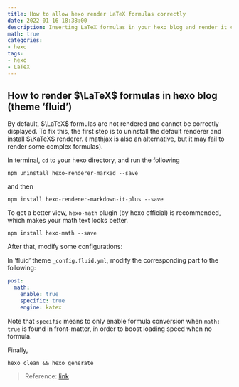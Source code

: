 ```yaml
---
title: How to allow hexo render LaTeX formulas correctly
date: 2022-01-16 18:38:00
description: Inserting LaTeX formulas in your hexo blog and render it correctly, using KaTeX renderer.
math: true
categories: 
- hexo
tags:
- hexo
- LaTeX
---
```


## How to render $\LaTeX$ formulas in hexo blog (theme ‘fluid’)

By default, $\LaTeX$ formulas are not rendered and cannot be correctly displayed. To fix this, the first step is to uninstall the default renderer and install $\KaTeX$ renderer.  ( $\mathrm{mathjax}$ is also an alternative, but it may fail to render some complex formulas). 

In terminal, `cd` to your hexo directory, and run the following

```shell
npm uninstall hexo-renderer-marked --save
```

and then 

```shell
npm install hexo-renderer-markdown-it-plus --save
```

To get a better view, `hexo-math` plugin (by hexo official) is recommended, which makes your math text looks better.

```shell
npm install hexo-math --save
```

After that, modify some configurations:

In ‘fluid’ theme `_config.fluid.yml`, modify the corresponding part to the following:

```yml
post:
  math:
    enable: true
    specific: true
    engine: katex
```

Note that `specific` means to only enable formula conversion when `math: true` is found in front-matter, in order to boost loading speed when no formula.

Finally, 

```shell
hexo clean && hexo generate 
```

> Reference: [link](https://wty-yy.github.io/posts/3849/index.html)

